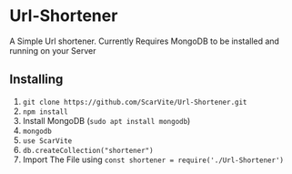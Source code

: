 # Url-Shortener
A Simple Url shortener.
Currently Requires MongoDB to be installed and running on your Server

## Installing

1. `git clone https://github.com/ScarVite/Url-Shortener.git`
2. `npm install`
4.  Install MongoDB (`sudo apt install mongodb`)
5. `mongodb`
6. `use ScarVite`
7. `db.createCollection("shortener")`
8. Import The File using `const shortener = require('./Url-Shortener')`

